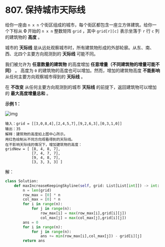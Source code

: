 # 807. 保持城市天际线

给你一座由 `n x n` 个街区组成的城市，每个街区都包含一座立方体建筑。给你一个下标从 **0** 开始的 `n x n` 整数矩阵 `grid` ，其中 `grid[r][c]` 表示坐落于 `r` 行 `c` 列的建筑物的 **高度** 。

城市的 **天际线** 是从远处观察城市时，所有建筑物形成的外部轮廓。从东、南、西、北四个主要方向观测到的 **天际线** 可能不同。

我们被允许为 **任意数量的建筑物** 的高度增加 **任意增量（不同建筑物的增量可能不同）** 。 高度为 `0` 的建筑物的高度也可以增加。然而，增加的建筑物高度 **不能影响** 从任何主要方向观察城市得到的 **天际线** 。

在 **不改变** 从任何主要方向观测到的城市 **天际线** 的前提下，返回建筑物可以增加的 **最大高度增量总和** 。

 

**示例 1：**

![img](https://assets.leetcode.com/uploads/2021/06/21/807-ex1.png)

```
输入：grid = [[3,0,8,4],[2,4,5,7],[9,2,6,3],[0,3,1,0]]
输出：35
解释：建筑物的高度如上图中心所示。
用红色绘制从不同方向观看得到的天际线。
在不影响天际线的情况下，增加建筑物的高度：
gridNew = [ [8, 4, 8, 7],
            [7, 4, 7, 7],
            [9, 4, 8, 7],
            [3, 3, 3, 3] ]
```

解：

```python
class Solution:
    def maxIncreaseKeepingSkyline(self, grid: List[List[int]]) -> int:
        n = len(grid)
        row_max = [0] * n
        col_max = [0] * n
        for i in range(n):
            for j in range(n):
                row_max[i] = max(row_max[i],grid[i][j])
                col_max[j] = max(col_max[j],grid[i][j])
        ans = 0
        for i in range(n):
            for j in range(n):
                ans += min(row_max[i],col_max[j]) - grid[i][j]
        return ans
```

